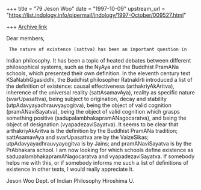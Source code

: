 +++
title = "79 Jeson Woo"
date = "1997-10-09"
upstream_url = "https://list.indology.info/pipermail/indology/1997-October/009527.html"

+++
[Archive link](https://list.indology.info/pipermail/indology/1997-October/009527.html)

Dear members,

     The nature of existence (sattva) has been an important question in
Indian philosophy.  It has been a topic of heated debates between
different philosophical systems, such as the NyAya and the Buddhist
PramANa schools, which presented their own definition.  In the eleventh
century text KSaNabhGgasiddhi, the Buddhist philosopher RatnakIrti
introduced a list of the definition of existence: causal effectiveness
(arthakriyAkAritva), inherence of the universal reality (sattAsamavAya),
reality as specific nature (svarUpasattva), being subject to origination,
decay and stability (utpAdavyayadhrauvyayogitva), being the object of
valid cognition (pramANaviSayatva), being the object of valid cognition
which grasps something positive (sadupalambhakapramANagocaratva), and
being the object of designation (vyapadezaviSayatva).
   It seems to be clear that arthakriyAkAritva is the definition by the
Buddhist PramANa tradition; sattAsamavAya and svarUpasattva are by the
VaizeSikas; utpAdavyayadhrauvyayogitva is by Jains; and pramANaviSayatva
is by the PrAbhakara school.  I am now looking for which schools define
existence as sadupalambhakapramANagocaratva and vyapadezaviSayatva. If
somebody helps me with this, or if somebody informs me such a list of
definitions of existence in other texts, I would really appreciate it.

Jeson Woo
Dept. of Indian Philosophy
Hiroshima U.



